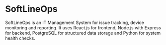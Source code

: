 # SoftLineOps
SoftLineOps is an IT Management System for issue tracking, device monitoring and reporting. It uses React.js for frontend, Node.js with Express for backend, PostgreSQL for structured data storage and Python for system health checks.
